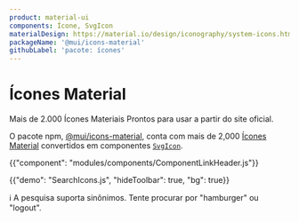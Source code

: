 ```yaml
---
product: material-ui
components: Ícone, SvgIcon
materialDesign: https://material.io/design/iconography/system-icons.html
packageName: '@mui/icons-material'
githubLabel: 'pacote: ícones'
---
```


# Ícones Material

<p class="description">Mais de 2.000 Ícones Materiais Prontos para usar a partir do site oficial.</p>

O pacote npm, [@mui/icons-material](https://www.npmjs.com/package/@mui/icons-material), conta com mais de 2,000 [Ícones Material](https://fonts.google.com/icons?icon.set=Material+Icons) convertidos em componentes [`SvgIcon`](/material-ui/api/svg-icon/).

{{"component": "modules/components/ComponentLinkHeader.js"}}

{{"demo": "SearchIcons.js", "hideToolbar": true, "bg": true}}

ℹ️ A pesquisa suporta sinônimos. Tente procurar por "hamburger" ou "logout".
